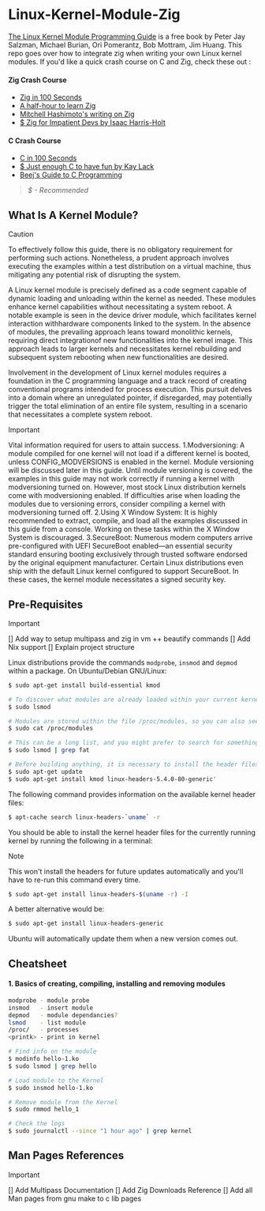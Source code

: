 # Linux-Kernel-Module-Zig
[The Linux Kernel Module Programming Guide](https://sysprog21.github.io/lkmpg/) is a free book by Peter Jay Salzman, Michael Burian, Ori Pomerantz, Bob Mottram, Jim Huang. This repo goes over how to integrate zig when writing your own Linux kernel modules. If you'd like a quick crash course on C and Zig, check these out :

#### Zig Crash Course
- [Zig in 100 Seconds](https://www.youtube.com/watch?v=kxT8-C1vmd4)
- [A half-hour to learn Zig](https://gist.github.com/ityonemo/769532c2017ed9143f3571e5ac104e50)
- [Mitchell Hashimoto's writing on Zig](https://mitchellh.com/zig)
- [$ Zig for Impatient Devs by Isaac Harris-Holt](https://www.youtube.com/watch?v=5I4ZkmMS4-0)

#### C Crash Course
- [C in 100 Seconds](https://www.youtube.com/watch?v=U3aXWizDbQ4)
- [$ Just enough C to have fun by Kay Lack](https://www.0de5.net/stimuli/a-reintroduction-to-programming/essentials/just-enough-c-to-have-fun)
- [Beej's Guide to C Programming](https://beej.us/guide/bgc/)

> *$ - Recommended*

## What Is A Kernel Module?
> [!CAUTION]
To effectively follow this guide, there is no obligatory requirement for performing such actions. Nonetheless, a prudent approach involves executing the examples within a test distribution on a virtual machine, thus mitigating any potential risk of disrupting the system. 

A Linux kernel module is precisely defined as a code segment capable of dynamic loading and unloading within the kernel as needed. These modules enhance kernel capabilities without necessitating a system reboot. A notable example is seen in the device driver module, which facilitates kernel interaction withhardware components linked to the system. In the absence of modules, the prevailing approach leans toward monolithic kernels, requiring direct integrationof new functionalities into the kernel image. This approach leads to larger kernels and necessitates kernel rebuilding and subsequent system rebooting when new functionalities are desired.

Involvement in the development of Linux kernel modules requires a foundation in the C programming language and a track record of creating conventional programs intended for process execution. This pursuit delves into a domain where an unregulated pointer, if disregarded, may potentially trigger the total elimination of an entire file system, resulting in a scenario that necessitates a complete system reboot.


> [!IMPORTANT]
Vital information required for users to attain success.
1.Modversioning: A module compiled for one kernel will not load if a different kernel is booted, unless CONFIG_MODVERSIONS is enabled in the kernel. Module versioning will be discussed later in this guide. Until module versioning is covered, the examples in this guide may not work correctly if running a kernel with modversioning turned on. However, most stock Linux distribution kernels come with modversioning enabled. If difficulties arise when loading the modules due to versioning errors, consider compiling a kernel with modversioning turned off.
2.Using X Window System: It is highly recommended to extract, compile, and load all the examples discussed in this guide from a console. Working on these tasks within the X Window System is discouraged.
3.SecureBoot: Numerous modern computers arrive pre-configured with UEFI SecureBoot enabled—an essential security standard ensuring booting exclusively through trusted software endorsed by the original equipment manufacturer. Certain Linux distributions even ship with the default Linux kernel configured to support SecureBoot. In these cases, the kernel module necessitates a signed security key. 

## Pre-Requisites
> [!IMPORTANT]
[] Add way to setup multipass and zig in vm ++ beautify commands
[] Add Nix support
[] Explain project structure

Linux distributions provide the commands `modprobe`, `insmod` and `depmod` within a package. On Ubuntu/Debian GNU/Linux: 
```bash
$ sudo apt-get install build-essential kmod
```

```bash
# To discover what modules are already loaded within your current kernel use the command lsmod:
$ sudo lsmod

# Modules are stored within the file /proc/modules, so you can also see them with: 
$ sudo cat /proc/modules

# This can be a long list, and you might prefer to search for something particular. To search for the fat module: 
$ sudo lsmod | grep fat

# Before building anything, it is necessary to install the header files for the kernel.
$ sudo apt-get update
$ sudo apt-get install kmod linux-headers-5.4.0-80-generic'
```
The following command provides information on the available kernel header files:

```bash
$ apt-cache search linux-headers-`uname` -r
```

You should be able to install the kernel header files for the currently running kernel by running the following in a terminal:
> [!NOTE]
This won't install the headers for future updates automatically and you'll have to re-run this command every time.

```bash
$ sudo apt-get install linux-headers-$(uname -r) -I
```

A better alternative would be:

```bash
$ sudo apt-get install linux-headers-generic
```

Ubuntu will automatically update them when a new version comes out.

## Cheatsheet

#### 1. Basics of creating, compiling, installing and removing modules
```bash
modprobe - module probe
insmod   - insert module
depmod   - module dependancies?
lsmod    - list module
/proc/   - processes
<printk> - print in kernel

```


```bash
# Find info on the module
$ modinfo hello-1.ko
$ sudo lsmod | grep hello

# Load module to the Kernel
$ sudo insmod hello-1.ko

# Remove module from the Kernel
$ sudo rmmod hello_1

# Check the logs
$ sudo journalctl --since "1 hour ago" | grep kernel
```

## Man Pages References
> [!IMPORTANT]
[] Add Multipass Documentation
[] Add Zig Downloads Reference
[] Add all Man pages from gnu make to c lib pages
